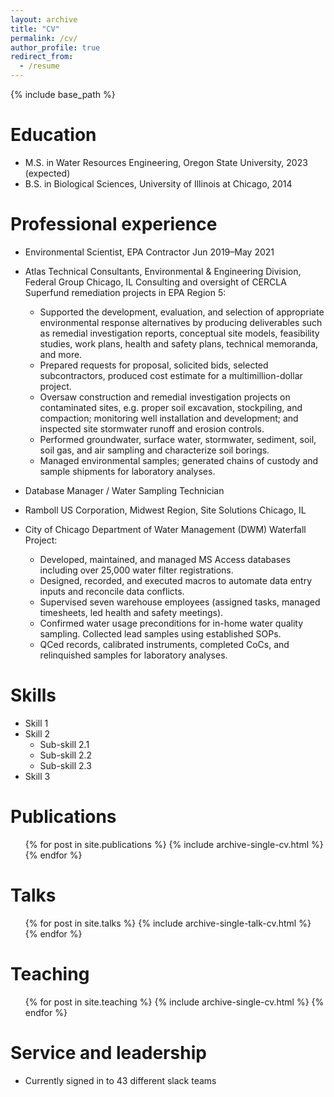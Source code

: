 ```yaml
---
layout: archive
title: "CV"
permalink: /cv/
author_profile: true
redirect_from:
  - /resume
---
```


{% include base_path %}

Education
======
* M.S. in Water Resources Engineering, Oregon State University, 2023 (expected)
* B.S. in Biological Sciences, University of Illinois at Chicago, 2014


Professional experience
======
 
* Environmental Scientist, EPA Contractor	                                   Jun 2019–May 2021
* Atlas Technical Consultants, Environmental & Engineering Division, Federal Group	     Chicago, IL
Consulting and oversight of CERCLA Superfund remediation projects in EPA Region 5:
  * Supported the development, evaluation, and selection of appropriate environmental response alternatives by producing deliverables such as remedial investigation reports, conceptual site models, feasibility studies, work plans, health and safety plans, technical memoranda, and more.
  * Prepared requests for proposal, solicited bids, selected subcontractors, produced cost estimate for a multimillion-dollar project.
  * Oversaw construction and remedial investigation projects on contaminated sites, e.g. proper soil excavation, stockpiling, and compaction; monitoring well installation and development; and inspected site stormwater runoff and erosion controls.
  * Performed groundwater, surface water, stormwater, sediment, soil, soil gas, and air sampling and characterize soil borings. 
  * Managed environmental samples; generated chains of custody and sample shipments for laboratory analyses.


* Database Manager / Water Sampling Technician
* Ramboll US Corporation, Midwest Region, Site Solutions	     Chicago, IL
* City of Chicago Department of Water Management (DWM) Waterfall Project:
    * Developed, maintained, and managed MS Access databases including over 25,000 water filter registrations. 
    * Designed, recorded, and executed macros to automate data entry inputs and reconcile data conflicts.
    * Supervised seven warehouse employees (assigned tasks, managed timesheets, led health and safety meetings). 
    * Confirmed water usage preconditions for in-home water quality sampling. Collected lead samples using established SOPs.
    * QCed records, calibrated instruments, completed CoCs, and relinquished samples for laboratory analyses.

  
Skills
======
* Skill 1
* Skill 2
  * Sub-skill 2.1
  * Sub-skill 2.2
  * Sub-skill 2.3
* Skill 3

Publications
======
  <ul>{% for post in site.publications %}
    {% include archive-single-cv.html %}
  {% endfor %}</ul>
  
Talks
======
  <ul>{% for post in site.talks %}
    {% include archive-single-talk-cv.html %}
  {% endfor %}</ul>
  
Teaching
======
  <ul>{% for post in site.teaching %}
    {% include archive-single-cv.html %}
  {% endfor %}</ul>
  
Service and leadership
======
* Currently signed in to 43 different slack teams
